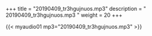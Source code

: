 +++
title = "20190409_tr3hgujnuos.mp3"
description = " 20190409_tr3hgujnuos.mp3 "
weight = 20
+++

{{< myaudio01 mp3="20190409_tr3hgujnuos.mp3" >}}

